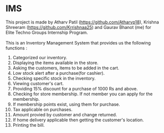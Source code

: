 # IMS 
This project is made by Atharv Patil (https://github.com/Atharvp18), Krishna Shreeram (https://github.com/Krrishnaa25) and Gaurav Bhanot (me) for Elite Techno Groups Internship Program.<Br><br>
This is an Inventory Management System that provides us the following functions : <br>
1. Categorized our inventory.<br> 
2. Displaying the items available in the store.<br> 
3. Asking the customers, items to be added in the cart. <br>
4. Low stock alert after a purchase(for cashier).<br>
5. Checking specific stock in the inventory.<br>
6. Viewing customer's cart.<br>
7. Providing 15% discount for a purchase of 1000 Rs and above.<br>
8. Checking for store membership. If not member you can apply for the membership.<br>
9. If membership points exist, using them for purchase.<br>
10. Tax applicable on purchases. <br>
11. Amount provied by customer and change returned.<br>
12. If home delivery applicable then getting the customer's location.<br>
13. Printing the bill.<br>
